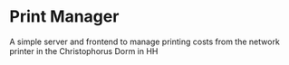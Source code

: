 # Print Manager
A simple server and frontend to manage printing costs from the network printer in the Christophorus Dorm in HH


